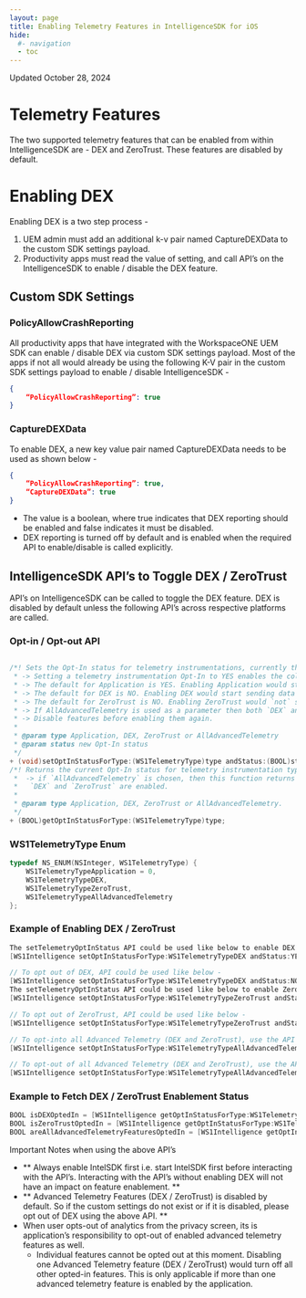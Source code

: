 ```yaml
---
layout: page
title: Enabling Telemetry Features in IntelligenceSDK for iOS
hide:
  #- navigation
  - toc
---
```


Updated October 28, 2024

# Telemetry Features


The two supported telemetry features that can be enabled from within IntelligenceSDK are - DEX and ZeroTrust. These features are disabled by default.

# Enabling DEX

Enabling DEX is a two step process - 

1. UEM admin must add an additional k-v pair named CaptureDEXData to the custom SDK settings payload.
1. Productivity apps must read the value of setting, and call API’s on the IntelligenceSDK to enable / disable the DEX feature. 

## Custom SDK Settings

### PolicyAllowCrashReporting

All productivity apps that have integrated with the WorkspaceONE UEM SDK can enable / disable DEX via custom SDK settings payload. Most of the apps if not all would already be using the following K-V pair in the custom SDK settings payload to enable / disable IntelligenceSDK - 

```JSON
{ 
    “PolicyAllowCrashReporting”: true
}
```

### CaptureDEXData

To enable DEX, a new key value pair named CaptureDEXData needs to be used as shown below - 

```JSON
{
    “PolicyAllowCrashReporting”: true,
    “CaptureDEXData”: true
}
```

- The value is a boolean, where true indicates that DEX reporting should be enabled and false indicates it must be disabled. 
- DEX reporting is turned off by default and is enabled when the required API to enable/disable is called explicitly. 


## IntelligenceSDK API’s to Toggle DEX / ZeroTrust

API’s on IntelligenceSDK can be called to toggle the DEX feature. DEX is disabled by default unless the following API’s across respective platforms are called.
 
### Opt-in / Opt-out API

```Objective-C

/*! Sets the Opt-In status for telemetry instrumentations, currently the options are Application, DEX,  ZeroTrust or AllAdvancedTelemetry.
 * -> Setting a telemetry instrumentation Opt-In to YES enables the collection of telemetry data.
 * -> The default for Application is YES. Enabling Application would start sending data to the Intelligence backend.
 * -> The default for DEX is NO. Enabling DEX would start sending data to the Intelligence backend.
 * -> The default for ZeroTrust is NO. Enabling ZeroTrust would `not` send data to the Intelligence backend.
 * -> If AllAdvancedTelemetry is used as a parameter then both `DEX` and `ZeroTrust` are enabled.
 * -> Disable features before enabling them again.
 *
 * @param type Application, DEX, ZeroTrust or AllAdvancedTelemetry
 * @param status new Opt-In status
 */
+ (void)setOptInStatusForType:(WS1TelemetryType)type andStatus:(BOOL)status;
/*! Returns the current Opt-In status for telemetry instrumentation type
 *  -> if `AllAdvancedTelemetry` is chosen, then this function returns true only if both
 *   `DEX` and `ZeroTrust` are enabled.
 *
 * @param type Application, DEX, ZeroTrust or AllAdvancedTelemetry.
 */
+ (BOOL)getOptInStatusForType:(WS1TelemetryType)type;
``` 

### WS1TelemetryType Enum


```Objective-C
typedef NS_ENUM(NSInteger, WS1TelemetryType) {
    WS1TelemetryTypeApplication = 0,
    WS1TelemetryTypeDEX,
    WS1TelemetryTypeZeroTrust,
    WS1TelemetryTypeAllAdvancedTelemetry
};
```
 
### Example of Enabling DEX / ZeroTrust

```Objective-C
The setTelemetryOptInStatus API could be used like below to enable DEX
[WS1Intelligence setOptInStatusForType:WS1TelemetryTypeDEX andStatus:YES];

// To opt out of DEX, API could be used like below - 
[WS1Intelligence setOptInStatusForType:WS1TelemetryTypeDEX andStatus:NO];
The setTelemetryOptInStatus API could be used like below to enable ZeroTrust
[WS1Intelligence setOptInStatusForType:WS1TelemetryTypeZeroTrust andStatus:YES];

// To opt out of ZeroTrust, API could be used like below - 
[WS1Intelligence setOptInStatusForType:WS1TelemetryTypeZeroTrust andStatus:NO];

// To opt-into all Advanced Telemetry (DEX and ZeroTrust), use the API like below - 
[WS1Intelligence setOptInStatusForType:WS1TelemetryTypeAllAdvancedTelemetry andStatus:YES];

// To opt-out of all Advanced Telemetry (DEX and ZeroTrust), use the API like below -
[WS1Intelligence setOptInStatusForType:WS1TelemetryTypeAllAdvancedTelemetry andStatus:NO];
```
 
### Example to Fetch DEX / ZeroTrust Enablement Status

```Objective-C
BOOL isDEXOptedIn = [WS1Intelligence getOptInStatusForType:WS1TelemetryTypeDEX];
BOOL isZeroTrustOptedIn = [WS1Intelligence getOptInStatusForType:WS1TelemetryTypeZeroTrust];
BOOL areAllAdvancedTelemetryFeaturesOptedIn = [WS1Intelligence getOptInStatusForType:WS1TelemetryTypeAllAdvancedTelemetry];
```

Important Notes when using the above API’s

- ** Always enable IntelSDK first i.e. start IntelSDK first before interacting with the API’s. Interacting with the API’s without enabling DEX will not have an impact on feature enablement. **
- ** Advanced Telemetry Features (DEX / ZeroTrust) is disabled by default. So if the custom settings do not exist or if it is disabled, please opt out of DEX using the above API. **
- When user opts-out of analytics from the privacy screen, its is application’s responsibility to opt-out of enabled advanced telemetry features as well.
    - Individual features cannot be opted out at this moment. Disabling one Advanced Telemetry feature (DEX / ZeroTrust) would turn off all other opted-in features. This is only applicable if more than one advanced telemetry feature is enabled by the application. 
 

